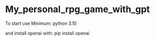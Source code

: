 # My_personal_rpg_game_with_gpt

To start use
Minimum: python 3.10

and install openai with:
pip install openai
